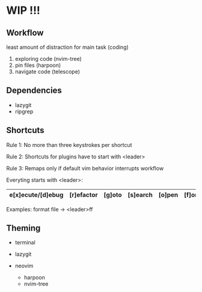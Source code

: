 # WIP !!!

## Workflow

least amount of distraction for main task (coding)

1. exploring code (nvim-tree)
2. pin files (harpoon)
3. navigate code (telescope)

## Dependencies

- lazygit
- ripgrep

## Shortcuts

Rule 1: No more than three keystrokes per shortcut

Rule 2: Shortcuts for plugins have to start with \<leader>

Rule 3: Remaps only if default vim behavior interrupts workflow

Everyting starts with \<leader>:


| e[x]ecute/[d]ebug | [r]efactor | [g]oto | [s]earch | [o]pen | [f]ormat | [l]ist | [c]lose |
| ----------------- | ---------- | ------ | -------- | ------ | -------- | ------ | ------- |


Examples:
format file -> \<leader>ff

## Theming

- terminal 

- lazygit

- neovim

    - harpoon
    - nvim-tree
